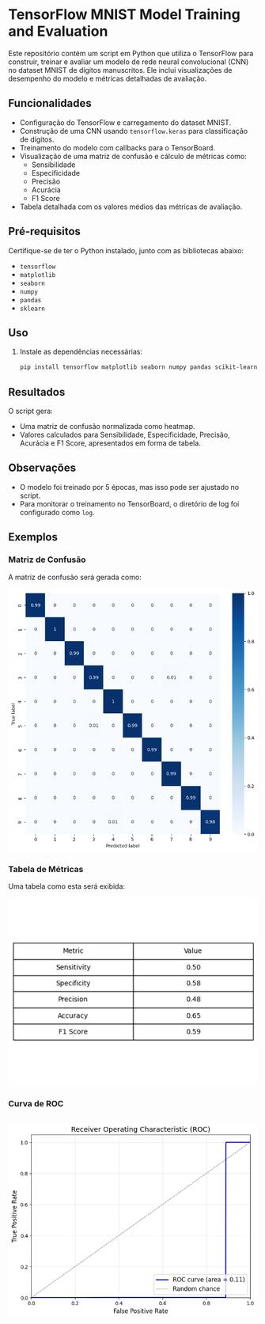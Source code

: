 # TensorFlow MNIST Model Training and Evaluation

Este repositório contém um script em Python que utiliza o TensorFlow para construir, treinar e avaliar um modelo de rede neural convolucional (CNN) no dataset MNIST de dígitos manuscritos. Ele inclui visualizações de desempenho do modelo e métricas detalhadas de avaliação.

## Funcionalidades

- Configuração do TensorFlow e carregamento do dataset MNIST.
- Construção de uma CNN usando `tensorflow.keras` para classificação de dígitos.
- Treinamento do modelo com callbacks para o TensorBoard.
- Visualização de uma matriz de confusão e cálculo de métricas como:
  - Sensibilidade
  - Especificidade
  - Precisão
  - Acurácia
  - F1 Score
- Tabela detalhada com os valores médios das métricas de avaliação.

## Pré-requisitos

Certifique-se de ter o Python instalado, junto com as bibliotecas abaixo:
- `tensorflow`
- `matplotlib`
- `seaborn`
- `numpy`
- `pandas`
- `sklearn`

## Uso

1. Instale as dependências necessárias:
   ```bash
   pip install tensorflow matplotlib seaborn numpy pandas scikit-learn
   ```

## Resultados

O script gera:
- Uma matriz de confusão normalizada como heatmap.
- Valores calculados para Sensibilidade, Especificidade, Precisão, Acurácia e F1 Score, apresentados em forma de tabela.

## Observações

- O modelo foi treinado por 5 épocas, mas isso pode ser ajustado no script.
- Para monitorar o treinamento no TensorBoard, o diretório de log foi configurado como `log`.

## Exemplos

### Matriz de Confusão
A matriz de confusão será gerada como:

![Confusion Matrix Example](exemplo1.png)

### Tabela de Métricas
Uma tabela como esta será exibida:

![Tabela](exemplo2.png)

### Curva de ROC
![Tabela](exemplo3.png)
---

